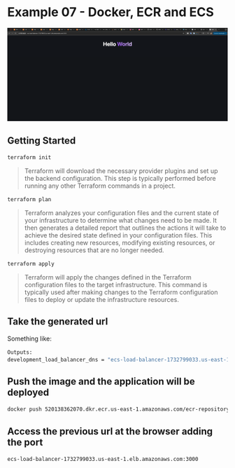 # Example 07 - Docker, ECR and ECS

![Hello World page result](./doc/hello-world-ecs.png)

## Getting Started

```bash
terraform init
```

> Terraform will download the necessary provider plugins and set up the backend configuration. This step is typically performed before running any other Terraform commands in a project.

```bash
terraform plan
```

> Terraform analyzes your configuration files and the current state of your infrastructure to determine what changes need to be made. It then generates a detailed report that outlines the actions it will take to achieve the desired state defined in your configuration files. This includes creating new resources, modifying existing resources, or destroying resources that are no longer needed.

```bash
terraform apply
```

> Terraform will apply the changes defined in the Terraform configuration files to the target infrastructure. This command is typically used after making changes to the Terraform configuration files to deploy or update the infrastructure resources.

## Take the generated url

Something like:

```bash
Outputs:
development_load_balancer_dns = "ecs-load-balancer-1732799033.us-east-1.elb.amazonaws.com"
```

## Push the image and the application will be deployed

```bash
docker push 520138362070.dkr.ecr.us-east-1.amazonaws.com/ecr-repository-dev:latest
```

## Access the previous url at the browser adding the port

```text
ecs-load-balancer-1732799033.us-east-1.elb.amazonaws.com:3000
```

